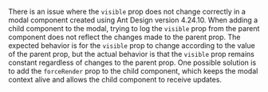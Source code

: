 There is an issue where the `visible` prop does not change correctly in a modal component created using Ant Design version 4.24.10. When adding a child component to the modal, trying to log the `visible` prop from the parent component does not reflect the changes made to the parent prop. The expected behavior is for the `visible` prop to change according to the value of the parent prop, but the actual behavior is that the `visible` prop remains constant regardless of changes to the parent prop. One possible solution is to add the `forceRender` prop to the child component, which keeps the modal context alive and allows the child component to receive updates.
